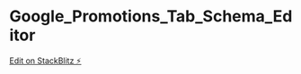 # Google_Promotions_Tab_Schema_Editor

[Edit on StackBlitz ⚡️](https://stackblitz.com/edit/vitejs-vite-yalp4y)
